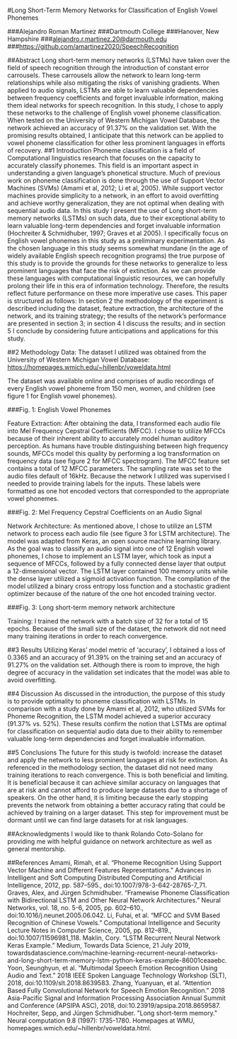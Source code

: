 
#Long Short-Term Memory Networks for Classification of English Vowel Phonemes


###Alejandro Roman Martinez
###Dartmouth College
###Hanover, New Hampshire
###alejandro.r.martinez.20@darmouth.edu
###https://github.com/amartinez2020/SpeechRecognition












##Abstract
Long short-term memory networks (LSTMs) have taken over the field of speech recognition through the introduction of constant error carrousels. These carrousels allow the network to learn long-term relationships while also mitigating the risks of vanishing gradients. When applied to audio signals, LSTMs are able to learn valuable dependencies between frequency coefficients and forget invaluable information, making them ideal networks for speech recognition. In this study, I chose to apply these networks to the challenge of English vowel phoneme classification. When tested on the University of Western Michigan Vowel Database, the network achieved an accuracy of 91.37% on the validation set. With the promising results obtained, I anticipate that this network can be applied to vowel phoneme classification for other less prominent languages in efforts of recovery.
##1	Introduction
Phoneme classification is a field of Computational linguistics research that focuses on the capacity to accurately classify phonemes. This field is an important aspect in understanding a given language’s phonetical structure. Much of previous work on phoneme classification is done through the use of Support Vector Machines (SVMs) (Amami et al, 2012; Li et al, 2005). While support vector machines provide simplicity to a network, in an effort to avoid overfitting and achieve worthy generalization, they are not optimal when dealing with sequential audio data. In this study I present the use of Long short-term memory networks (LSTMs) on such data, due to their exceptional ability to learn valuable long-term dependencies and forget invaluable information (Hochreiter & Schmidhuber, 1997; Graves et al 2005). 
I specifically focus on English vowel phonemes in this study as a preliminary experimentation. As the chosen language in this study seems somewhat mundane (in the age of widely available English speech recognition programs) the true purpose of this study is to provide the grounds for these networks to generalize to less prominent languages that face the risk of extinction. As we can provide these languages with computational linguistic resources, we can hopefully prolong their life in this era of information technology. Therefore, the results reflect future performance on these more imperative use cases. 
	This paper is structured as follows: In section 2 the methodology of the experiment is described including the dataset, feature extraction, the architecture of the network,  and its training strategy; the results of the network’s performance are presented in section 3;  in section 4 I discuss the results; and in section 5 I conclude by considering future anticipations and applications for this study. 

##2	Methodology
Data: The dataset I utilized was obtained from the University of Western Michigan Vowel Database:
https://homepages.wmich.edu/~hillenbr/voweldata.html

The dataset was available online and comprises of audio recordings of every English vowel phoneme from 150 men, women, and children (see figure 1 for English vowel phonemes).
 

###Fig. 1: English Vowel Phonemes


Feature Extraction: After obtaining the data, I transformed each audio file into Mel Frequency Cepstral Coefficients (MFCC). I chose to utilize MFCCs because of their inherent ability to accurately model human auditory perception. As humans have trouble distinguishing between high frequency sounds, MFCCs model this quality by performing a log transformation on frequency data (see figure 2 for MFCC spectrogram). The MFCC feature set contains a total of 12 MFCC parameters. The sampling rate was set to the audio files default of 16kHz. 
Because the network I utilized was supervised I needed to provide training labels for the inputs. These labels were formatted as one hot encoded vectors that corresponded to the appropriate vowel phonemes. 


  

###Fig. 2: Mel Frequency Cepstral Coefficients on an Audio Signal

Network Architecture: As mentioned above, I chose to utilize an LSTM network to process each audio file (see figure 3 for LSTM architecture). The model was adapted from Keras, an open source machine learning library. As the goal was to classify an audio signal into one of 12 English vowel phonemes, I chose to implement an LSTM layer, which took as input a sequence of MFCCs, followed by a fully connected dense layer that output a 12-dimensional vector. The LSTM layer contained 100 memory units while the dense layer utilized a sigmoid activation function.
The compilation of the model utilized a binary cross entropy loss function and a stochastic gradient optimizer because of the nature of the one hot encoded training vector.  

 

###Fig. 3: Long short-term memory network architecture

Training: I trained the network with a batch size of 32 for a total of 15 epochs. Because of the small size of the dataset, the network did not need many training iterations in order to reach convergence. 

##3	Results
Utilizing Keras’ model metric of ‘accuracy’, I obtained a loss of 0.3365 and an accuracy of 91.39% on the training set and an accuracy of 91.27% on the validation set. 
Although there is room to improve, the high degree of accuracy in the validation set indicates that the model was able to avoid overfitting. 

##4	Discussion
As discussed in the introduction, the purpose of this study is to provide optimality to phoneme classification with LSTMs. In comparison with a study done by Amami et al, 2012, who utilized SVMs for Phoneme Recognition, the  LSTM model achieved a superior accuracy (91.37% vs. 52%). These results confirm the notion that LSTMs are optimal for classification on sequential audio data due to their ability to remember valuable long-term dependencies and forget invaluable information. 

##5	Conclusions
The future for this study is twofold: increase the dataset and apply the network to less prominent languages at risk for extinction. As referenced in the methodology section, the dataset did not need many training iterations to reach convergence. This is both beneficial and limiting. It is beneficial because it can achieve similar accuracy on languages that are at risk and cannot afford to produce large datasets due to a shortage of speakers. On the other hand, it is limiting because the early stopping prevents the network from obtaining a better accuracy rating that could be achieved by training on a larger dataset. This step for improvement must be dormant until we can find large datasets for at risk languages. 

##Acknowledgments
I would like to thank Rolando Coto-Solano for providing me with helpful guidance on network architecture as well as general mentorship.

##References 
Amami, Rimah, et al. “Phoneme Recognition Using Support Vector Machine and Different Features Representations.” Advances in Intelligent and Soft Computing Distributed Computing and Artificial Intelligence, 2012, pp. 587–595., doi:10.1007/978-3-642-28765-7_71.
Graves, Alex, and Jürgen Schmidhuber. “Framewise Phoneme Classification with Bidirectional LSTM and Other Neural Network Architectures.” Neural Networks, vol. 18, no. 5-6, 2005, pp. 602–610., doi:10.1016/j.neunet.2005.06.042.
Li, Fuhai, et al. “MFCC and SVM Based Recognition of Chinese Vowels.” Computational Intelligence and Security Lecture Notes in Computer Science, 2005, pp. 812–819., doi:10.1007/11596981_118.
Maklin, Cory. “LSTM Recurrent Neural Network Keras Example.” Medium, Towards Data Science, 21 July 2019, towardsdatascience.com/machine-learning-recurrent-neural-networks-and-long-short-term-memory-lstm-python-keras-example-86001ceaaebc.
Yoon, Seunghyun, et al. “Multimodal Speech Emotion Recognition Using Audio and Text.” 2018 IEEE Spoken Language Technology Workshop (SLT), 2018, doi:10.1109/slt.2018.8639583.
Zhang, Yuanyuan, et al. “Attention Based Fully Convolutional Network for Speech Emotion Recognition.” 2018 Asia-Pacific Signal and Information Processing Association Annual Summit and Conference (APSIPA ASC), 2018, doi:10.23919/apsipa.2018.8659587.
Hochreiter, Sepp, and Jürgen Schmidhuber. "Long short-term memory." Neural computation 9.8 (1997): 1735-1780.
Homepages at WMU, homepages.wmich.edu/~hillenbr/voweldata.html.



























